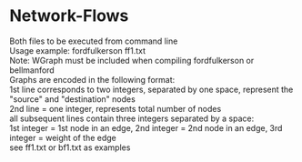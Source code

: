 # Network-Flows

Both files to be executed from command line  
Usage example: fordfulkerson ff1.txt  
Note: WGraph must be included when compiling fordfulkerson or bellmanford  
Graphs are encoded in the following format:  
1st line corresponds to two integers, separated by one space, represent the "source" and "destination" nodes  
2nd line = one integer, represents total number of nodes  
all subsequent lines contain three integers separated by a space:  
1st integer = 1st node in an edge, 2nd integer = 2nd node in an edge, 3rd integer = weight of the edge  
see ff1.txt or bf1.txt as examples  
